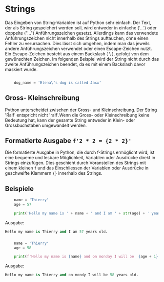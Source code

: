 # Strings
Das Eingeben von String-Variablen ist auf Python sehr einfach. Der Text, der als String gespeichert werden soll, wird entweder in einfache ('...') oder doppelte ("...") Anführungszeichen gesetzt. Allerdings kann das verwendete Anführungszeichen nicht innerhalb des Strings auftauchen, ohne einen Fehler zu verursachen. Dies lässt sich umgehen, indem man das jeweils andere Anführungszeichen verwendet oder einen Escape-Zeichen nutzt. 
Ein Escape-Zeichen besteht aus einem Backslash ( \ ), gefolgt von dem gewünschten Zeichen.
Im folgenden Beispiel wird der String nicht durch das zweite Anführungszeichen beendet, da es mit einem Backslash davor maskiert wurde.
```python

    dog_name = 'Elena\'s dog is called Jaxx'
```
## Gross- Kleinschreibung
Python unterscheidet zwischen der Gross- und Kleinschreibung. Der String 'Ralf' entspricht nicht 'ralf'.Wenn die Gross- oder Kleinschreibung keine Bedeutung hat, kann der gesamte String entweder in Klein- oder Grossbuchstaben umgewandelt werden.

## Formatierte Ausgabe `f'2 * 2 = {2 * 2}'`
Die formatierte Ausgabe in Python, die durch f-Strings ermöglicht wird, ist eine bequeme und lesbare Möglichkeit, Variablen oder Ausdrücke direkt in Strings einzufügen. Dies geschieht durch Voranstellen des Strings mit einem kleinen `f` und das Einschliessen der Variablen oder Ausdrücke in geschweifte Klammern `{}` innerhalb des Strings.

## Beispiele
```python
    name = 'Thierry'
    age = 57

    print('Hello my name is ' + name + ' and I am ' + str(age) + ' years old.')
```
Ausgabe:
```python
Hello my name is Thierry and I am 57 years old.
```


###
###
###
```python
    name = 'Thierry'
    age = 58

    print(f'Hello my name is {name} and on monday I will be  {age + 1} years old.')
```
Ausgabe:
```python
Hello my name is Thierry and on mondy I will be 58 years old.
```